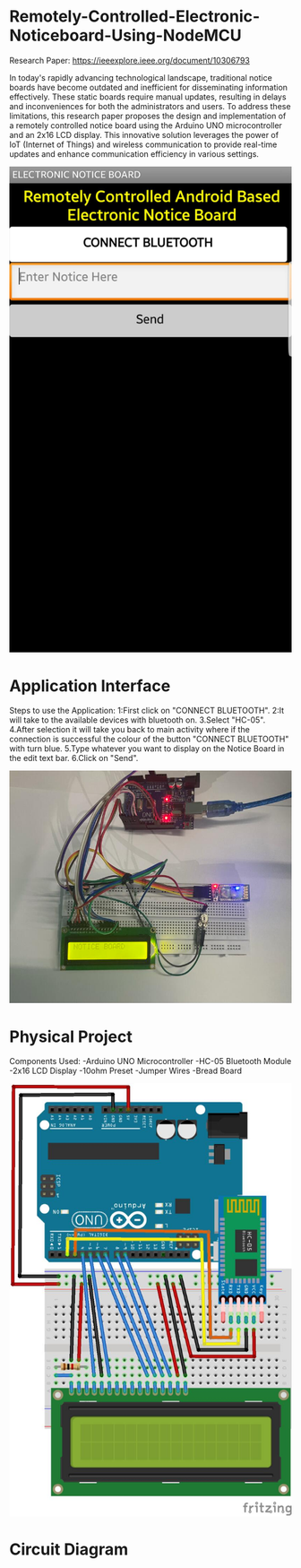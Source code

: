# Remotely-Controlled-Electronic-Noticeboard-Using-NodeMCU

Research Paper: https://ieeexplore.ieee.org/document/10306793

In today's rapidly advancing technological landscape, traditional notice boards have become outdated and inefficient for disseminating information effectively. These static boards require manual updates, resulting in delays and inconveniences for both the administrators and users. To address these limitations, this research paper proposes the design and implementation of a remotely controlled notice board using the Arduino UNO microcontroller and an 2x16 LCD display. This innovative solution leverages the power of IoT (Internet of Things) and wireless communication to provide real-time updates and enhance communication efficiency in various settings.

![](image.png)

# Application Interface

Steps to use the Application:
1:First click on "CONNECT BLUETOOTH".
2:It will take to the available devices with bluetooth on.
3.Select "HC-05".
4.After selection it will take you back to main activity where if the connection is successful the colour of the button "CONNECT BLUETOOTH" with turn blue.
5.Type whatever you want to display on the Notice Board in the edit text bar.
6.Click on "Send".

![](image-1.png)

# Physical Project
Components Used:
-Arduino UNO Microcontroller
-HC-05 Bluetooth Module
-2x16 LCD Display
-10ohm Preset
-Jumper Wires
-Bread Board

![](image-2.png)

# Circuit Diagram